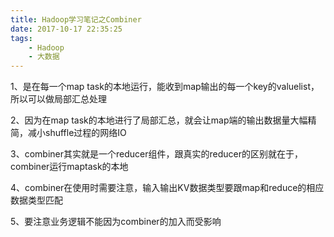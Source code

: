 ```yaml
---
title: Hadoop学习笔记之Combiner
date: 2017-10-17 22:35:25
tags: 
	- Hadoop
	- 大数据
---
```


1、是在每一个map task的本地运行，能收到map输出的每一个key的valuelist，所以可以做局部汇总处理

2、因为在map task的本地进行了局部汇总，就会让map端的输出数据量大幅精简，减小shuffle过程的网络IO

3、combiner其实就是一个reducer组件，跟真实的reducer的区别就在于，combiner运行maptask的本地

<!-- more -->

4、combiner在使用时需要注意，输入输出KV数据类型要跟map和reduce的相应数据类型匹配

5、要注意业务逻辑不能因为combiner的加入而受影响
